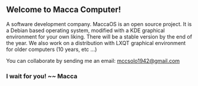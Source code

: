 

## Welcome to Macca Computer!
A software development company.
MaccaOS is an open source project.
It is a Debian based operating system, modified with a KDE graphical environment for your own liking.
There will be a stable version by the end of the year.
We also work on a distribution with LXQT graphical environment for older computers (10 years, etc ...)

You can collaborate by sending me an email: mccsolo1942@gmail.com

### I wait for you! ~~ Macca
